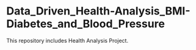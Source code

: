 # Data_Driven_Health-Analysis_BMI-Diabetes_and_Blood_Pressure
This repository includes Health Analysis Project.
